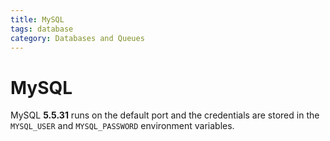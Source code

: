 ```yaml
---
title: MySQL
tags: database
category: Databases and Queues
---
```


# MySQL

MySQL **5.5.31** runs on the default port and the credentials are stored in the ```MYSQL_USER``` and ```MYSQL_PASSWORD``` environment variables.
